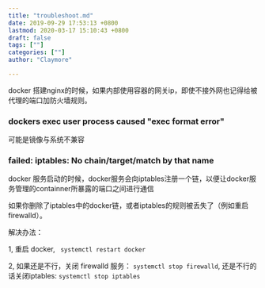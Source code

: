 ```yaml
---
title: "troubleshoot.md"
date: 2019-09-29 17:53:13 +0800
lastmod: 2020-03-17 15:10:43 +0800
draft: false
tags: [""]
categories: [""]
author: "Claymore"

---
```

docker 搭建nginx的时候，如果内部使用容器的网关ip，即使不接外网也记得给被代理的端口加防火墙规则。





### dockers exec user process caused "exec format error"

可能是镜像与系统不兼容



### failed: iptables: No chain/target/match by that name

docker 服务启动的时候，docker服务会向iptables注册一个链，以便让docker服务管理的containner所暴露的端口之间进行通信

如果你删除了iptables中的docker链，或者iptables的规则被丢失了（例如重启firewalld）。

解决办法：

1, 重启 docker, ` systemctl restart docker` 

2, 如果还是不行，关闭 firewalld 服务： `systemctl stop firewalld`,  还是不行的话关闭iptables: `systemctl stop iptables`